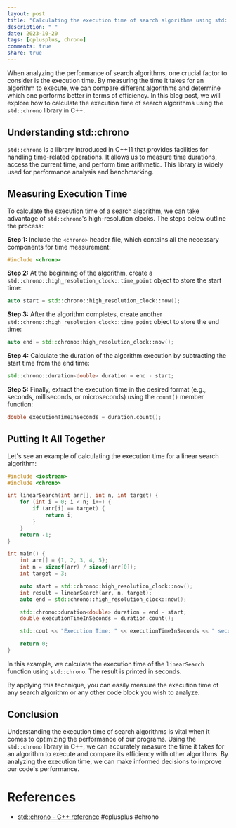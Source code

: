 ```yaml
---
layout: post
title: "Calculating the execution time of search algorithms using std::chrono"
description: " "
date: 2023-10-20
tags: [cplusplus, chrono]
comments: true
share: true
---
```


When analyzing the performance of search algorithms, one crucial factor to consider is the execution time. By measuring the time it takes for an algorithm to execute, we can compare different algorithms and determine which one performs better in terms of efficiency. In this blog post, we will explore how to calculate the execution time of search algorithms using the `std::chrono` library in C++.

## Understanding std::chrono

`std::chrono` is a library introduced in C++11 that provides facilities for handling time-related operations. It allows us to measure time durations, access the current time, and perform time arithmetic. This library is widely used for performance analysis and benchmarking.

## Measuring Execution Time

To calculate the execution time of a search algorithm, we can take advantage of `std::chrono`'s high-resolution clocks. The steps below outline the process:

**Step 1:** Include the `<chrono>` header file, which contains all the necessary components for time measurement:

```cpp
#include <chrono>
```

**Step 2:** At the beginning of the algorithm, create a `std::chrono::high_resolution_clock::time_point` object to store the start time:

```cpp
auto start = std::chrono::high_resolution_clock::now();
```

**Step 3:** After the algorithm completes, create another `std::chrono::high_resolution_clock::time_point` object to store the end time:

```cpp
auto end = std::chrono::high_resolution_clock::now();
```

**Step 4:** Calculate the duration of the algorithm execution by subtracting the start time from the end time:

```cpp
std::chrono::duration<double> duration = end - start;
```

**Step 5:** Finally, extract the execution time in the desired format (e.g., seconds, milliseconds, or microseconds) using the `count()` member function:

```cpp
double executionTimeInSeconds = duration.count();
```

## Putting It All Together

Let's see an example of calculating the execution time for a linear search algorithm:

```cpp
#include <iostream>
#include <chrono>

int linearSearch(int arr[], int n, int target) {
    for (int i = 0; i < n; i++) {
        if (arr[i] == target) {
            return i;
        }
    }
    return -1;
}

int main() {
    int arr[] = {1, 2, 3, 4, 5};
    int n = sizeof(arr) / sizeof(arr[0]);
    int target = 3;

    auto start = std::chrono::high_resolution_clock::now();
    int result = linearSearch(arr, n, target);
    auto end = std::chrono::high_resolution_clock::now();

    std::chrono::duration<double> duration = end - start;
    double executionTimeInSeconds = duration.count();

    std::cout << "Execution Time: " << executionTimeInSeconds << " seconds" << std::endl;

    return 0;
}
```

In this example, we calculate the execution time of the `linearSearch` function using `std::chrono`. The result is printed in seconds.

By applying this technique, you can easily measure the execution time of any search algorithm or any other code block you wish to analyze.

## Conclusion

Understanding the execution time of search algorithms is vital when it comes to optimizing the performance of our programs. Using the `std::chrono` library in C++, we can accurately measure the time it takes for an algorithm to execute and compare its efficiency with other algorithms. By analyzing the execution time, we can make informed decisions to improve our code's performance.

# References
- [std::chrono - C++ reference](https://en.cppreference.com/w/cpp/chrono) #cplusplus #chrono